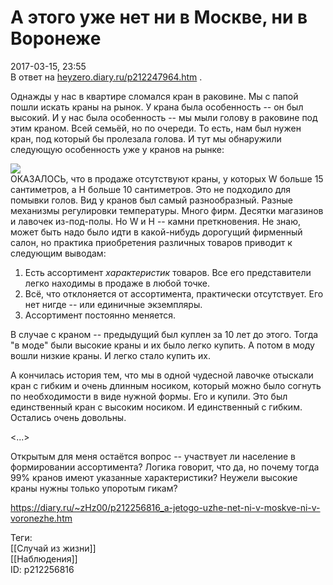 А этого уже нет ни в Москве, ни в Воронеже
===========================================

   
 2017-03-15, 23:55   
  В ответ на  [heyzero.diary.ru/p212247964.htm](http://heyzero.diary.ru/p212247964.htm)  .   
   
 Однажды у нас в квартире сломался кран в раковине. Мы с папой пошли искать краны на рынок. У крана была особенность -- он был высокий. И у нас была особенность -- мы мыли голову в раковине под этим краном. Всей семьёй, но по очереди. То есть, нам был нужен кран, под который бы пролезала голова. И тут мы обнаружили следующую особенность уже у кранов на рынке:   
   
  ![](https://i.imgur.com/adcpc6w.png)    
 ОКАЗАЛОСЬ, что в продаже отсутствуют краны, у которых W больше 15 сантиметров, а H больше 10 сантиметров. Это не подходило для помывки голов. Вид у кранов был самый разнообразный. Разные механизмы регулировки температуры. Много фирм. Десятки магазинов и лавочек из-под-полы. Но W и H -- камни преткновения. Не знаю, может быть надо было идти в какой-нибудь дорогущий фирменный салон, но практика приобретения различных товаров приводит к следующим выводам:   
   
 1. Есть ассортимент  *характеристик*  товаров. Все его представители легко находимы в продаже в любой точке.   
 2. Всё, что отклоняется от ассортимента, практически отсутствует. Его нет нигде -- или единичные экземпляры.   
 3. Ассортимент постоянно меняется.   
   
 В случае с краном -- предыдущий был куплен за 10 лет до этого. Тогда "в моде" были высокие краны и их было легко купить. А потом в моду вошли низкие краны. И легко стало купить их.   
   
 А кончилась история тем, что мы в одной чудесной лавочке отыскали кран с гибким и очень длинным носиком, который можно было согнуть по необходимости в виде нужной формы. Его и купили. Это был единственный кран с высоким носиком. И единственный с гибким. Остались очень довольны.   
   
 <...>   
   
 Открытым для меня остаётся вопрос -- участвует ли население в формировании ассортимента? Логика говорит, что да, но почему тогда 99% кранов имеют указанные характеристики? Неужели высокие краны нужны только упоротым гикам?   
    
 <https://diary.ru/~zHz00/p212256816_a-jetogo-uzhe-net-ni-v-moskve-ni-v-voronezhe.htm>   
   
 Теги:   
 [[Случай из жизни]]   
 [[Наблюдения]]   
 ID: p212256816